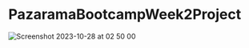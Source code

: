 # PazaramaBootcampWeek2Project

![Screenshot 2023-10-28 at 02 50 00](https://github.com/holcay92/PazaramaBootcampWeek2Project/assets/81256755/b1e67a6f-5c96-43d1-b73a-77199000e781)
